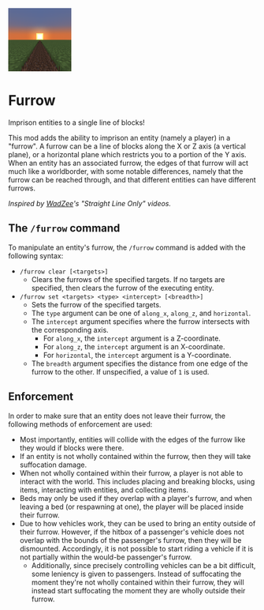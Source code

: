 <img src="src/main/resources/assets/furrow/icon.png" width="128">

# Furrow

Imprison entities to a single line of blocks!

This mod adds the ability to imprison an entity (namely a player) in a "furrow". A furrow can be a line of blocks along the X or Z axis (a vertical plane), or a horizontal plane which restricts you to a portion of the Y axis. When an entity has an associated furrow, the edges of that furrow will act much like a worldborder, with some notable differences, namely that the furrow can be reached through, and that different entities can have different furrows.

*Inspired by [WadZee](https://www.youtube.com/@WadZee)'s "Straight Line Only" videos.*

## The `/furrow` command

To manipulate an entity's furrow, the `/furrow` command is added with the following syntax:

- `/furrow clear [<targets>]`
    - Clears the furrows of the specified targets. If no targets are specified, then clears the furrow of the executing entity.
- `/furrow set <targets> <type> <intercept> [<breadth>]`
    - Sets the furrow of the specified targets.
    - The `type` argument can be one of `along_x`, `along_z`, and `horizontal`.
    - The `intercept` argument specifies where the furrow intersects with the corresponding axis.
        - For `along_x`, the `intercept` argument is a Z-coordinate.
        - For `along_z`, the `intercept` argument is an X-coordinate.
        - For `horizontal`, the `intercept` argument is a Y-coordinate.
    - The `breadth` argument specifies the distance from one edge of the furrow to the other. If unspecified, a value of `1` is used.

## Enforcement

In order to make sure that an entity does not leave their furrow, the following methods of enforcement are used:

- Most importantly, entities will collide with the edges of the furrow like they would if blocks were there.
- If an entity is not wholly contained within the furrow, then they will take suffocation damage.
- When not wholly contained within their furrow, a player is not able to interact with the world. This includes placing and breaking blocks, using items, interacting with entities, and collecting items.
- Beds may only be used if they overlap with a player's furrow, and when leaving a bed (or respawning at one), the player will be placed inside their furrow.
- Due to how vehicles work, they can be used to bring an entity outside of their furrow. However, if the hitbox of a passenger's vehicle does not overlap with the bounds of the passenger's furrow, then they will be dismounted. Accordingly, it is not possible to start riding a vehicle if it is not partially within the would-be passenger's furrow.
    - Additionally, since precisely controlling vehicles can be a bit difficult, some leniency is given to passengers. Instead of suffocating the moment they're not wholly contained within their furrow, they will instead start suffocating the moment they are wholly outside their furrow.
